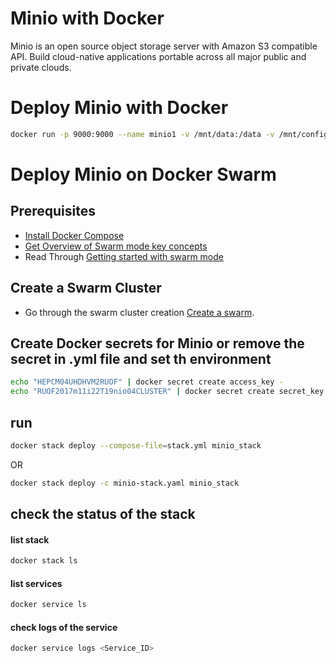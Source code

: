 # Minio with Docker

Minio is an open source object storage server with Amazon S3 compatible API. 
Build cloud-native applications portable across all major public and private clouds.

# Deploy Minio with Docker

```bash
docker run -p 9000:9000 --name minio1 -v /mnt/data:/data -v /mnt/config:/root/.minio minio/minio server /data
```

# Deploy Minio on Docker Swarm

## Prerequisites

- [Install Docker Compose](https://docs.docker.com/compose/install/)
- [Get Overview of Swarm mode key concepts](https://docs.docker.com/engine/swarm/key-concepts/)
- Read Through [Getting started with swarm mode](https://docs.docker.com/engine/swarm/swarm-tutorial/)

##  Create a Swarm Cluster

- Go through the swarm cluster creation [Create a swarm](https://docs.docker.com/engine/swarm/swarm-tutorial/create-swarm/).


## Create Docker secrets for Minio or remove the secret in .yml file and set th environment

```bash
echo "HEPCM04UHDHVM2RUOF" | docker secret create access_key -
echo "RUOF2017m11i22T19nio04CLUSTER" | docker secret create secret_key -
```

## run

```bash
docker stack deploy --compose-file=stack.yml minio_stack
```

OR

```bash
docker stack deploy -c minio-stack.yaml minio_stack
```

## check the status of the stack

#### list stack

```bash
docker stack ls
```

#### list services

```bash
docker service ls
```

#### check logs of the service

```bash
docker service logs <Service_ID>
```
